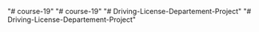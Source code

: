 "# course-19" 
"# course-19" 
"# Driving-License-Departement-Project" 
"# Driving-License-Departement-Project" 
